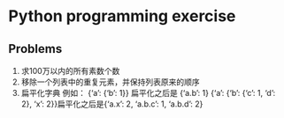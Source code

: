 # Python programming exercise
## Problems
1. 求100万以内的所有素数个数
2. 移除一个列表中的重复元素，并保持列表原来的顺序
3. 扁平化字典
例如：
{‘a’: {‘b’: 1}} 扁平化之后是 {‘a.b’: 1}
{‘a’: {‘b’: {‘c’: 1, ‘d’: 2}, ‘x’: 2}}扁平化之后是{‘a.x’: 2, ‘a.b.c’: 1, ‘a.b.d’: 2}
